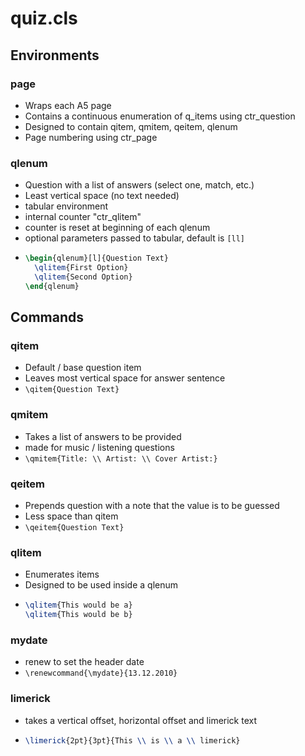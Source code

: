 # quiz.cls

## Environments
### page
- Wraps each A5 page
- Contains a continuous enumeration of q_items using ctr_question
- Designed to contain qitem, qmitem, qeitem, qlenum
- Page numbering using ctr_page
### qlenum
- Question with a list of answers (select one, match, etc.)
- Least vertical space (no text needed)
- tabular environment
- internal counter "ctr_qlitem"
- counter is reset at beginning of each qlenum
- optional parameters passed to tabular, default is `[ll]`
- ```latex
  \begin{qlenum}[l]{Question Text}
    \qlitem{First Option}
    \qlitem{Second Option}
  \end{qlenum}
  ```
## Commands
### qitem
- Default / base question item
- Leaves most vertical space for answer sentence
- `\qitem{Question Text}`
### qmitem
- Takes a list of answers to be provided
- made for music / listening questions
- `\qmitem{Title: \\ Artist: \\ Cover Artist:}`
### qeitem
- Prepends question with a note that the value is to be guessed
- Less space than qitem
- `\qeitem{Question Text}`
### qlitem
- Enumerates items
- Designed to be used inside a qlenum
- ```latex
  \qlitem{This would be a}
  \qlitem{This would be b}
  ```
### mydate
- renew to set the header date
- `\renewcommand{\mydate}{13.12.2010}`
### limerick
- takes a vertical offset, horizontal offset and limerick text
- ```latex
  \limerick{2pt}{3pt}{This \\ is \\ a \\ limerick}
  ```


